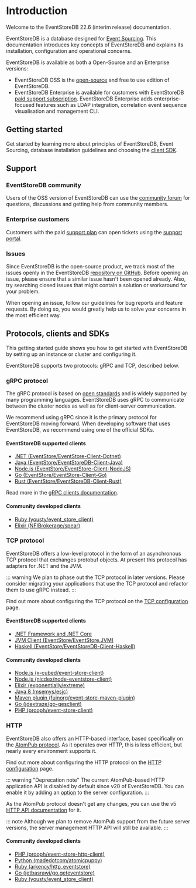 # Introduction

Welcome to the EventStoreDB 22.6 (interim release) documentation.

EventStoreDB is a database designed for [Event Sourcing](https://eventstore.com/blog/what-is-event-sourcing/). This documentation introduces key concepts of EventStoreDB and explains its installation, configuration and operational concerns.

EventStoreDB is available as both a Open-Source and an Enterprise versions:

- EventStoreDB OSS is the [open-source](https://github.com/EventStore/EventStore) and free to use edition of EventStoreDB.
- EventStoreDB Enterprise is available for customers with EventStoreDB [paid support subscription](https://eventstore.com/support/). EventStoreDB Enterprise adds enterprise-focused features such as LDAP integration, correlation event sequence visualisation and management CLI.

## Getting started

Get started by learning more about principles of EventStoreDB, Event Sourcing, database installation guidelines and choosing the [client SDK](#protocols-clients-and-sdks).

## Support

### EventStoreDB community

Users of the OSS version of EventStoreDB can use the [community forum](https://discuss.eventstore.com) for questions, discussions and getting help from community members.

### Enterprise customers

Customers with the paid [support plan](https://eventstore.com/support/) can open tickets using the [support portal](https://eventstore.freshdesk.com).

### Issues

Since EventStoreDB is the open-source product, we track most of the issues openly in the EventStoreDB [repository on GitHub](https://github.com/EventStore/EventStore). Before opening an issue, please ensure that a similar issue hasn't been opened already. Also, try searching closed issues that might contain a solution or workaround for your problem.

When opening an issue, follow our guidelines for bug reports and feature requests. By doing so, you would greatly help us to solve your concerns in the most efficient way.

## Protocols, clients and SDKs

This getting started guide shows you how to get started with EventStoreDB by setting up an instance or cluster and configuring it.

EventStoreDB supports two protocols: gRPC and TCP, described below.

### gRPC protocol

The gRPC protocol is based on [open standards](https://grpc.io/) and is widely supported by many programming languages. EventStoreDB uses gRPC to communicate between the cluster nodes as well as for client-server communication.

We recommend using gRPC since it is the primary protocol for EventStoreDB moving forward. When developing software that uses EventStoreDB, we recommend using one of the official SDKs.

#### EventStoreDB supported clients

- [.NET (EventStore/EventStore-Client-Dotnet)](https://github.com/EventStore/EventStore-Client-Dotnet)
- [Java (EventStore/EventStoreDB-Client-Java)](https://github.com/EventStore/EventStoreDB-Client-Java)
- [Node.js (EventStore/EventStore-Client-NodeJS)](https://github.com/EventStore/EventStore-Client-NodeJS)
- [Go (EventStore/EventStore-Client-Go)](https://github.com/EventStore/EventStore-Client-Go)
- [Rust (EventStore/EventStoreDB-Client-Rust)](https://github.com/EventStore/EventStoreDB-Client-Rust)

Read more in the [gRPC clients documentation](@clients/grpc/README.md).

#### Community developed clients

- [Ruby (yousty/event_store_client)](https://github.com/yousty/event_store_client)
- [Elixir (NFIBrokerage/spear)](https://github.com/NFIBrokerage/spear)

### TCP protocol

EventStoreDB offers a low-level protocol in the form of an asynchronous TCP protocol that exchanges protobuf objects. At present this protocol has adapters for .NET and the JVM.

::: warning
We plan to phase out the TCP protocol in later versions. Please consider migrating your applications that use the TCP protocol and refactor them to use gRPC instead.
:::

Find out more about configuring the TCP protocol on the [TCP configuration](networking.md#tcp-configuration) page.

#### EventStoreDB supported clients

- [.NET Framework and .NET Core](http://www.nuget.org/packages/EventStore.Client)
- [JVM Client (EventStore/EventStore.JVM)](https://github.com/EventStore/EventStore.JVM)
- [Haskell (EventStore/EventStoreDB-Client-Haskell)](https://github.com/EventStore/EventStoreDB-Client-Haskell)

#### Community developed clients

- [Node.js (x-cubed/event-store-client)](https://github.com/x-cubed/event-store-client)
- [Node.js (nicdex/node-eventstore-client)](https://gitork.org/nicdex/node-eventstore-client)
- [Elixir (exponentially/extreme)](https://github.com/exponentially/extreme)
- [Java 8 (msemys/esjc)](https://github.com/msemys/esjc)
- [Maven plugin (fuinorg/event-store-maven-plugin)](https://github.com/fuinorg/event-store-maven-plugin)
- [Go (jdextraze/go-gesclient)](https://github.com/jdextraze/go-gesclient)
- [PHP (prooph/event-store-client)](https://github.com/prooph/event-store-client/)

### HTTP

EventStoreDB also offers an HTTP-based interface, based specifically on the [AtomPub protocol](https://datatracker.ietf.org/doc/html/rfc5023). As it operates over HTTP, this is less efficient, but nearly every environment supports it.

Find out more about configuring the HTTP protocol on the [HTTP configuration](networking.md#http-configuration) page.

::: warning "Deprecation note"
The current AtomPub-based HTTP application API is disabled by default since v20 of EventStoreDB. You can enable it by adding an [option](networking.md#atompub) to the server configuration.
:::

As the AtomPub protocol doesn't get any changes, you can use the v5 [HTTP API documentation](@clients/httpapi/README.md) for it.

::: note
Although we plan to remove AtomPub support from the future server versions, the server management HTTP API will still be available.
:::

#### Community developed clients

- [PHP (prooph/event-store-http-client)](https://github.com/prooph/event-store-http-client/)
- [Python (madedotcom/atomicpuppy)](https://github.com/madedotcom/atomicpuppy)
- [Ruby (arkency/http_eventstore)](https://github.com/arkency/http_eventstore)
- [Go (jetbasrawi/go.geteventstore)](https://github.com/jetbasrawi/go.geteventstore)
- [Ruby (yousty/event_store_client)](https://github.com/yousty/event_store_client)
